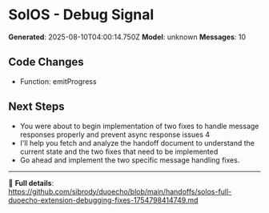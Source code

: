 # SolOS - Debug Signal

**Generated**: 2025-08-10T04:00:14.750Z
**Model**: unknown
**Messages**: 10

## Code Changes
- Function: emitProgress

## Next Steps
- You were about to begin implementation of two fixes to handle message responses properly and prevent async response issues
4
- I'll help you fetch and analyze the handoff document to understand the current state and the two fixes that need to be implemented
- Go ahead and implement the two specific message handling fixes.



---
🔗 **Full details**: https://github.com/sibrody/duoecho/blob/main/handoffs/solos-full-duoecho-extension-debugging-fixes-1754798414749.md